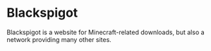 # Blackspigot

Blackspigot is a website for Minecraft-related downloads, but also a network providing many other sites. 
